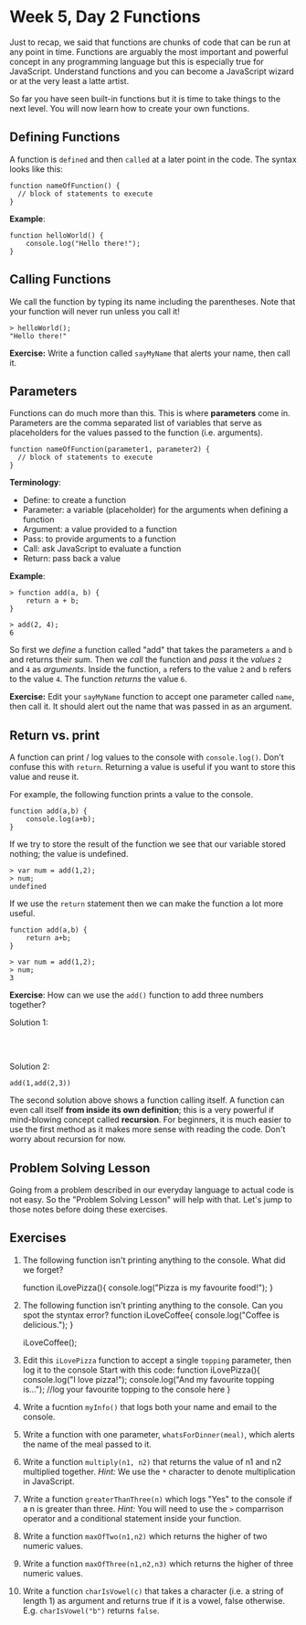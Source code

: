 <style> .note {display: none; /* Hide teachers notes */ } .solution {color:white; } .solution:hover {color:black; } </style>

# Week 5, Day 2 Functions

Just to recap, we said that functions are chunks of code that can be run at any point in time. Functions are arguably the most important and powerful concept in any programming language but this is especially true for JavaScript. Understand functions and you can become a JavaScript wizard or at the very least a latte artist.

So far you have seen built-in functions but it is time to take things to the next level. You will now learn how to create your own functions.

## Defining Functions

A function is `defined` and then `called` at a later point in the code. The syntax looks like this:

```
function nameOfFunction() {
  // block of statements to execute
}
```

**Example**:

```
function helloWorld() {
	console.log("Hello there!");
}
```

## Calling Functions
We call the function by typing its name including the parentheses. Note that your function will never run unless you call it!

```
> helloWorld();
"Hello there!"
```

**Exercise:** Write a function called `sayMyName` that alerts your name, then call it.

## Parameters

Functions can do much more than this. This is where **parameters** come in. Parameters are the comma separated list of variables that serve as placeholders for the values passed to the function (i.e. arguments).

```
function nameOfFunction(parameter1, parameter2) {
  // block of statements to execute
}
```

**Terminology**:

- Define: to create a function
- Parameter: a variable (placeholder) for the arguments when defining a function
- Argument: a value provided to a function
- Pass: to provide arguments to a function
- Call: ask JavaScript to evaluate a function
- Return: pass back a value

**Example**:

```
> function add(a, b) {
	return a + b;
}

> add(2, 4);
6
```

So first we *define* a function called "add" that takes the parameters `a` and `b` and returns their sum. Then we *call* the function and *pass* it the *values* `2` and `4` as *arguments*. Inside the function, `a` refers to the value `2` and `b` refers to the value `4`. The function *returns* the value `6`.

**Exercise:** Edit your `sayMyName` function to accept one parameter called `name`, then call it. It should alert out the name that was passed in as an argument. 

## Return vs. print

A function can print / log values to the console with `console.log()`. Don't confuse this with `return`. Returning a value is useful if you want to store this value and reuse it.

For example, the following function prints a value to the console.

```
function add(a,b) {
	console.log(a+b);
}
```
If we try to store the result of the function we see that our variable stored nothing; the value is undefined.

```
> var num = add(1,2);
> num;
undefined
```

If we use the `return` statement then we can make the function a lot more useful.

```
function add(a,b) {
	return a+b;
}
```

```
> var num = add(1,2);
> num;
3
```


<div class="note">
> **Teacher note**: Discussion: Can students think of other problems that can be easily solved by returned a value? Do students think that they can both return and print a value? Get them to test this out.
</div>


**Exercise**: How can we use the `add()` function to add three numbers together?

Solution 1:
<div class="solution">
<pre>
var sum = add(1,2);
var sum2 = add(3, sum);
</pre>
</div>

Solution 2:

```
add(1,add(2,3))
```

The second solution above shows a function calling itself. A function can even call itself **from inside its own definition**; this is a very powerful if mind-blowing concept called **recursion**. For beginners, it is much easier to use the first method as it makes more sense with reading the code. Don't worry about recursion for now.

<!-- way too complex for beginners 

Here is an example of a function definition using recursion:

```
function addAll(n){
	if (n > 0) {
		return n + addAll(n - 1);
	} else {
		return 0
	}
}
```

The above function returns the sum of all positive integers between 0 and n (inclusive). Illustrated here are the two main parts needed to define any recursive function:

- a **base case** -- where for some special input value(s) the function has a simple, non-recursive definition -- in our example, addAll(0) is defined to return 0.
- a **reduction step** -- addAll(n) = n + addAll(n-1) -- the value of addAll(n) is defined in terms of addAll(n-1) -- one step closer to our special addAll(0).

-->
## Problem Solving Lesson

Going from a problem described in our everyday language to actual code is not easy. So the "Problem Solving Lesson" will help with that. Let's jump to those notes before doing these exercises.

## Exercises
1. The following function isn't printing anything to the console.  What did we forget?

	function iLovePizza(){
		console.log("Pizza is my favourite food!");
	}

2. The following function isn't printing anything to the console. Can you spot the styntax error?
	function iLoveCoffee{
		console.log("Coffee is delicious.");
	}

	iLoveCoffee();

3. Edit this `iLovePizza` function to accept a single `topping` parameter, then log it to the console
Start with this code:
	function iLovePizza(){
		console.log("I love pizza!");
		console.log("And my favourite topping is...");
		//log your favourite topping to the console here
	}

4. Write a fucntion `myInfo()` that logs both your name and email to the console.

5. Write a function with one parameter, `whatsForDinner(meal)`, which alerts the name of the meal passed to it.

6. Write a function `multiply(n1, n2)` that returns the value of n1 and n2 multiplied together. *Hint:* We use the `*` character to denote multiplication in JavaScript.

7. Write a function `greaterThanThree(n)` which logs "Yes" to the console if a n is greater than three. *Hint:* You will need to use the `>` comparrison operator and a conditional statement inside your function.

8. Write a function `maxOfTwo(n1,n2)` which returns the higher of two numeric values.

9. Write a function `maxOfThree(n1,n2,n3)` which returns the higher of three numeric values.

10. Write a function `charIsVowel(c)` that takes a character (i.e. a string of length 1) as argument and returns true if it is a vowel, false otherwise. E.g. `charIsVowel("b")` returns `false`.


<!-- 
4. (**) Write a function `palindrome(string)` which returns `true` if the string is a palindrome, i.e. it reads the same both backwards and forwards. E.g. `palindrome("pumpkin");` returns `false` and `palindrome("civic");` returns `true`.

5. (**) Write a function that prints the numbers from 1 to n (n being an argument). But for multiples of 3 print “Fizz” instead of the number and for the multiples of five print “Buzz”. For numbers which are multiple of both 3 and 5, print “FizzBuzz”. 

6. (***) Write a function `englishNumber(n)` which takes a number as an argument and returns a string which is the english version of the number. This function should work for numbers between 0 and 100.

7. (***) Write a program which prints out the lyrics to the song "99 Bottles of Beer on the Wall." The function should take a number  `n` as an argument and print the lyrics starting at that number. The `englishNumber()` function will be handy here.

8. Create a problem that requires a bit of JavaScript to solve and share it with the class. You should have a solution!
-->
